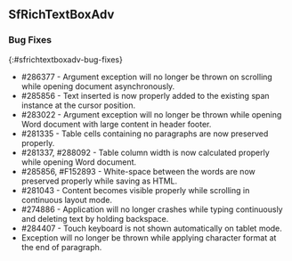 ## SfRichTextBoxAdv

### Bug Fixes
{:#sfrichtextboxadv-bug-fixes}

* \#286377 - Argument exception will no longer be thrown on scrolling while opening document asynchronously.
* \#285856 - Text inserted is now properly added to the existing span instance at the cursor position.
* \#283022 - Argument exception will no longer be thrown while opening Word document with large content in header footer.
* \#281335 - Table cells containing no paragraphs are now preserved properly.
* \#281337, \#288092 - Table column width is now calculated properly while opening Word document.
* \#285856, \#F152893 - White-space between the words are now preserved properly while saving as HTML.
* \#281043 - Content becomes visible properly while scrolling in continuous layout mode.
* \#274886 - Application will no longer crashes while typing continuously and deleting text by holding backspace.
* \#284407 - Touch keyboard is not shown automatically on tablet mode.
* Exception will no longer be thrown while applying character format at the end of paragraph.